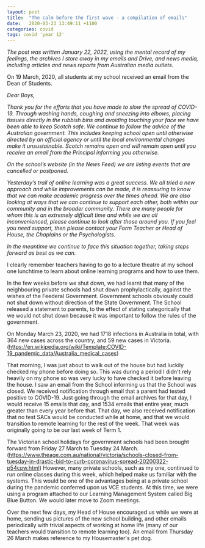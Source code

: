 ```yaml
---
layout: post
title:  "The calm before the first wave - a compilation of emails"
date:   2020-03-23 13:49:11 +1100
categories: covid
tags: covid 'year 12'
---
```


_The post was written January 22, 2022, using the mental record of my feelings, the archives I store away in my emails and Drive, and news media, including articles and news reports from Australian media outlets._

On 19 March, 2020, all students at my school received an email from the Dean of Students.

_Dear Boys,_

_Thank you for the efforts that you have made to slow the spread of COVID-19. Through washing hands, coughing and sneezing into elbows, placing tissues directly in the rubbish bins and avoiding touching your face we have been able to keep Scotch safe. We continue to follow the advice of the Australian government. This includes keeping school open until otherwise directed by an official agency or until the local environmental changes make it unsustainable. Scotch remains open and will remain open until you receive an email from the Principal informing you otherwise._

_On the school’s website (in the News Feed) we are listing events that are cancelled or postponed._

_Yesterday’s trail of online learning was a great success. We all tried a new approach and while improvements can be made, it is reassuring to know that we can make academic progress over the times ahead. We are also looking at ways that we can continue to support each other, both within our community and in the broader community. There are many people for whom this is an extremely difficult time and while we are all inconvenienced, please continue to look after those around you. If you feel you need support, then please contact your Form Teacher or Head of House, the Chaplains or the Psychologists._

_In the meantime we continue to face this situation together, taking steps forward as best as we can._

I clearly remember teachers having to go to a lecture theatre at my school one lunchtime to learn about online learning programs and how to use them.

In the few weeks before we shut down, we had learnt that many of the neighbouring private schools had shut down prophylactically, against the wishes of the Feederal Government. Government schools obviously could not shut down without direction of the State Government. The School released a statement to parents, to the effect of stating categorically that we would not shut down because it was important to follow the rules of the government.

On Monday March 23, 2020, we had 1718 infections in Australia in total, with 364 new cases across the country, and 59 new cases in Victoria. (https://en.wikipedia.org/wiki/Template:COVID-19_pandemic_data/Australia_medical_cases)

That morning, I was just about to walk out of the house but had luckily checked my phone before doing so. This was during a period I didn't rely heavily on my phone so was very lucky to have checked it before leaving the house. I saw an email from the School informing us that the School was closed. We received notification through email that a parent had tested positive to COVID-19. Just going through the email archives for that day, I would receive 15 emails that day, and 1534 emails that entire year, much greater than every year before that. That day, we also received notification that no test SACs would be conducted while at home, and that we would transition to remote learning for the rest of the week. That week was originally going to be our last week of Term 1.

The Victorian school holidays for government schools had been brought forward from Friday 27 March to Tuesday 24 March. (https://www.theage.com.au/national/victoria/schools-closed-from-tuesday-in-drastic-bid-to-curb-coronavirus-spread-20200322-p54cpw.html) However, many private schools, such as my one, continued to run online classes during this week, which helped make us familiar with the systems. This would be one of the advantages being at a private school during the pandemic conferred upon us VCE students. At this time, we were using a program attached to our Learning Management System called Big Blue Button. We would later move to Zoom meetings.

Over the next few days, my Head of House encouraged us while we were at home, sending us pictures of the new school building, and other emails periodically with trivial aspects of working at home life (many of our teachers would transition to remote learning too). An email from Thursday 26 March makes reference to my Housemaster's pet dog.

